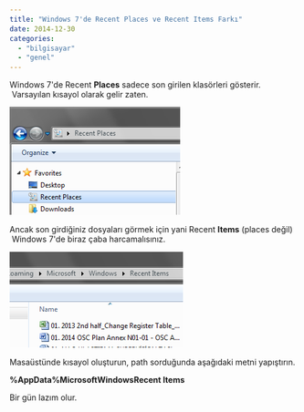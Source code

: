 ```yaml
---
title: "Windows 7'de Recent Places ve Recent Items Farkı"
date: 2014-12-30
categories: 
  - "bilgisayar"
  - "genel"
---
```


Windows 7'de Recent **Places** sadece son girilen klasörleri gösterir.  Varsayılan kısayol olarak gelir zaten.

![image](/images/tumblr_inline_nheiu5zInZ1r4exmc.png)

Ancak son girdiğiniz dosyaları görmek için yani Recent **Items** (places değil)  Windows 7'de biraz çaba harcamalısınız. 

![image](/images/tumblr_inline_nheiubvvDu1r4exmc.png)

Masaüstünde kısayol oluşturun, path sorduğunda aşağıdaki metni yapıştırın.

**%AppData%MicrosoftWindowsRecent Items**

Bir gün lazım olur.
